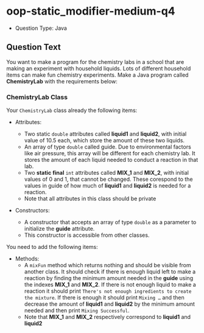 # oop-static_modifier-medium-q4

- Question Type: Java

## Question Text

You want to make a program for the chemistry labs in a school that are making an experiment with household liquids.
Lots of different household items can make fun chemistry experiments. Make a Java program called **ChemistryLab**  with the requirements below:

### ChemistryLab Class

Your `ChemistryLab` class already the following items:

- Attributes:
    - Two static `double` attributes called **liquid1** and **liquid2**, with initial value of 10.5 each, which store
      the amount of these two liquids.
    - An array of type `double` called guide. Due to environmental factors like air pressure, this array will be different for each chemistry lab. It stores the amount of each liquid needed to conduct a reaction in that lab.
    - Two **static** **final** `int` attributes called **MIX_1** and **MIX_2**, with initial values of 0 and 1, that cannot be changed. These corespond to the values in guide of how much of **liquid1** and **liquid2** is needed for a reaction.
    - Note that all attributes in this class should be private

- Constructors:
    - A constructor that accepts an array of type `double` as a parameter to initialize the **guide** attribute.
    - This constructor is accessible from other classes.

You need to add the following items:

- Methods:
    - A `mixFun` method which returns nothing and should be visible from another class. It should check if there is
      enough liquid left to make a reaction by finding the minimum amount needed in the **guide** using the indexes **MIX_1** and
      **MIX_2**. If there is not enough liquid to make a reaction it should print
      `There's not enough ingredients to create the mixture`. If there is enough it should print `Mixing …`  and then
      decrease the amount of **liquid1** and **liquid2** by the minimum amount needed and then print `Mixing Successful`.
    - Note that **MIX_1** and **MIX_2** respectively correspond to **liquid1** and **liquid2**